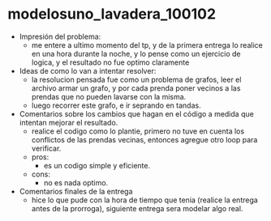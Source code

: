 # modelosuno_lavadera_100102

- Impresión del problema:
  * me entere a ultimo momento del tp, y de la primera entrega lo realice en una hora durante la noche, y lo pense como un ejercicio de logica, y el resultado no fue optimo claramente
- Ideas de como lo van a intentar resolver:
  * la resolucion pensada fue como un problema de grafos, leer el archivo armar un grafo, y por cada prenda poner vecinos a las prendas que no pueden lavarse con la misma.  
  * luego recorrer este grafo, e ir seprando en tandas.
- Comentarios sobre los cambios que hagan en el código a medida que intentan mejorar el resultado.
  * realice el codigo como lo plantie, primero no tuve en cuenta los conflictos de las prendas vecinas, entonces agregue otro loop para verificar.
  * pros: 
    * es un codigo simple y eficiente.
  * cons:
    * no es nada optimo.
- Comentarios finales de la entrega
  * hice lo que pude con la hora de tiempo que tenia (realice la entrega antes de la prorroga), siguiente entrega sera modelar algo real.
